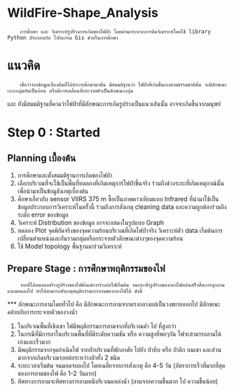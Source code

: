 # WildFire-Shape_Analysis
        การศึกษา และ วิเคราะห์รูปร่างการเกิดของไฟป่า โดยผ่านกระบวกการคิดวิเคราะห์โดยใช้ library Python ประกอบกับ โปรแกรม Gis ช่วยในการศึกษา
# แนวคิด
        เชื่อว่าจากข้อมูลเบื้องต้นที่ได้ทำการศึกษามานั้น มีสมมติฐานว่า ไฟป่าที่เกิดขึ้นเองตามธรรมชาตินั้น จะมีลักษณะเกาะกลุ่มกันเป็นก้อน หรือมีการเคลื่อนที่กระจายตัวเป็นลักษณะกลุ่ม
และ ยังมีสมมติฐานที่คาดว่าไฟป่าที่มีลักษณะการเกิดรูปร่างเป็นแนวเส้นนั้น อาจจะเกิดขึ้นจากมนุษย์
# Step 0 : Started
## Planning เบื้องต้น
1. การศึกษาและตั้งสมมติฐานการเกิดของไฟป่า
2. เลือกบริเวณที่จะใช้เป็นพื้นที่ทดลองที่เกิดเหตุการ์ไฟป่าขึ้นจริง ร่วมถึงช่วงระยะที่เกิดเหตุกาณ์นั้น เพื่อนำมาเป็นข้อมูลังเกตุเบื้องต้น
3. ศึกษาเกี่ยวกับ sensor VIIRS 375 m ซื้อเป็นภาพดาวเทียมแบบ Infrared ที่นำมาใช้เป็นข้อมูลประกอบการวิเคราะห์ในครั้งนี้ ร่วมถึงการสังเกตุ cleaning data และความถูกต้องร่วมถึงระดับ error ของข้อมูล
4. วิเคราะห์ Distribution ของข้อมูล อาจจะอสดงในรูปแบบ Graph
5. ทดลอง Plot จุดพิกัดจริงของจุดความร้อนบริเวณที่เกิดไฟป่าจริง วิเคราะห์ตัว data เริ่มต้นการเปลี่ยนตำแหน่งและกันรวมกลุ่มหรือกระจายตัวลักษณะต่างๆของจุดความร้อน
6. ใช้ Model topology พื้นฐานมาร่วมวิเคราะห์
## Prepare Stage : การศึกษาพฤติกรรมของไฟ
        จากที่ได้ทดลองสร้างรูปร่างของไฟตั้งแต่การร่างก่อไฟเริ่มต้น จนกระทั่งรูปร่างของกองไฟหลังเสร็จสิ้นการลุกลาม และมอดลงไป ทำให้สามารถสังเกตุพฤติกรรมการลามของกองไฟได้ ดังนี้
***  ลักษณะการลามโดยทั่วไป คือ มีลักษณะการลามจากตรงกลางแผ่เป็นวงขยายออกไป มีลักษณะคล้ายกับการกระจายตัวของวงน้ำ
1.  ในบริเวณพื้นที่เชิงเขา ไฟมีพฤติกรรมการลามจากที่บริเวณต่ำ ไป ที่สูงกว่า
2. ในกรณีที่มีการลาในบริเวณพื้นที่ที่มีระดับความชัน หรือ ความสูงที่พอๆกัน ไฟจะสามารถลามได้ เก่งและเร็วมาก
3. มีพฤติกรรมจากจุดกำเนิดไฟ จากป่าบริเวณที่พักอาศัย ไปยัง ป่าทึบ หรือ ป่าลึก บนเขา และส่วนมากจากเกิดบริเวณรอยต่อระหว่างป่าทั้ง 2 ชนิด
4. ระยะเวลาเริ่มต้น จนมอดจบลงไป โดยเฉลี่ยจากการสังเกตุ คือ 4-5 วัน (อัตราการเร็วที่มากที่สุดของการลามของไฟ คือ 1-2 วันแรก)
5. ทิศทางการลามจะทิศทางการลามหนีบริเวณแหล่งน้ำ (ลามจากความชื้นมาก ไป ความชื้นน้อย)

